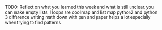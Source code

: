TODO: Reflect on what you learned this week and what is still unclear.
you can make empty lists !!
loops are cool 
map and list map python2 and python 3 difference 
writing math down with pen and paper helps a lot especially when trying to find patterns 
